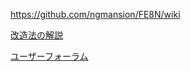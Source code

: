 https://github.com/ngmansion/FE8N/wiki

 [改造法の解説](http://wp.me/p5MjVV-Z8)  
 
 [ユーザーフォーラム](http://ngmansion.webcrow.jp/wp/forums/forum/fe8n_userforum/)

